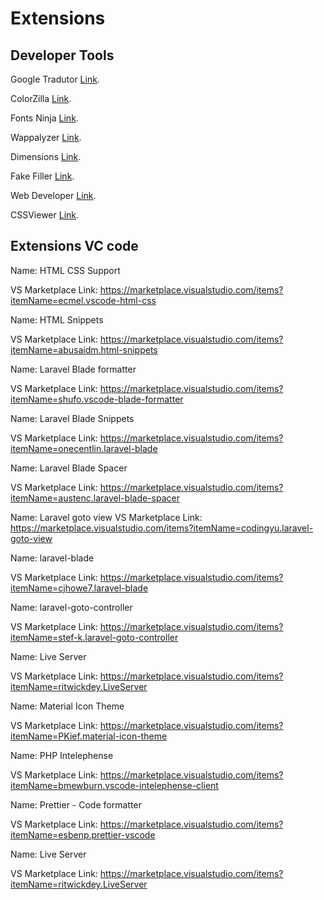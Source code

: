 # Extensions

## Developer Tools

Google Tradutor [Link](https://chrome.google.com/webstore/detail/google-translate/aapbdbdomjkkjkaonfhkkikfgjllcleb?hl=pt-BR).

ColorZilla [Link](https://chrome.google.com/webstore/detail/colorzilla/bhlhnicpbhignbdhedgjhgdocnmhomnp?hl=pt-BR).

Fonts Ninja [Link](https://chrome.google.com/webstore/detail/fonts-ninja/eljapbgkmlngdpckoiiibecpemleclhh?hl=pt-BR).
 
Wappalyzer [Link](https://chrome.google.com/webstore/detail/wappalyzer/gppongmhjkpfnbhagpmjfkannfbllamg?hl=pt-BR).

Dimensions [Link](https://chrome.google.com/webstore/detail/dimensions/baocaagndhipibgklemoalmkljaimfdj).
 
Fake Filler [Link](https://chrome.google.com/webstore/detail/fake-filler/bnjjngeaknajbdcgpfkgnonkmififhfo).

Web Developer [Link](https://chrome.google.com/webstore/detail/web-developer/bfbameneiokkgbdmiekhjnmfkcnldhhm).
 
CSSViewer [Link](https://chrome.google.com/webstore/detail/cssviewer/ggfgijbpiheegefliciemofobhmofgce).

## Extensions VC code

Name: HTML CSS Support

VS Marketplace Link: https://marketplace.visualstudio.com/items?itemName=ecmel.vscode-html-css


Name: HTML Snippets

VS Marketplace Link: https://marketplace.visualstudio.com/items?itemName=abusaidm.html-snippets


Name: Laravel Blade formatter

VS Marketplace Link: https://marketplace.visualstudio.com/items?itemName=shufo.vscode-blade-formatter

Name: Laravel Blade Snippets

VS Marketplace Link: https://marketplace.visualstudio.com/items?itemName=onecentlin.laravel-blade

Name: Laravel Blade Spacer

VS Marketplace Link: https://marketplace.visualstudio.com/items?itemName=austenc.laravel-blade-spacer


Name: Laravel goto view
VS Marketplace Link: https://marketplace.visualstudio.com/items?itemName=codingyu.laravel-goto-view

Name: laravel-blade

VS Marketplace Link: https://marketplace.visualstudio.com/items?itemName=cjhowe7.laravel-blade


Name: laravel-goto-controller

VS Marketplace Link: https://marketplace.visualstudio.com/items?itemName=stef-k.laravel-goto-controller

Name: Live Server

VS Marketplace Link: https://marketplace.visualstudio.com/items?itemName=ritwickdey.LiveServer

Name: Material Icon Theme

VS Marketplace Link: https://marketplace.visualstudio.com/items?itemName=PKief.material-icon-theme

Name: PHP Intelephense

VS Marketplace Link: https://marketplace.visualstudio.com/items?itemName=bmewburn.vscode-intelephense-client

Name: Prettier - Code formatter

VS Marketplace Link: https://marketplace.visualstudio.com/items?itemName=esbenp.prettier-vscode

Name: Live Server

VS Marketplace Link: https://marketplace.visualstudio.com/items?itemName=ritwickdey.LiveServer
